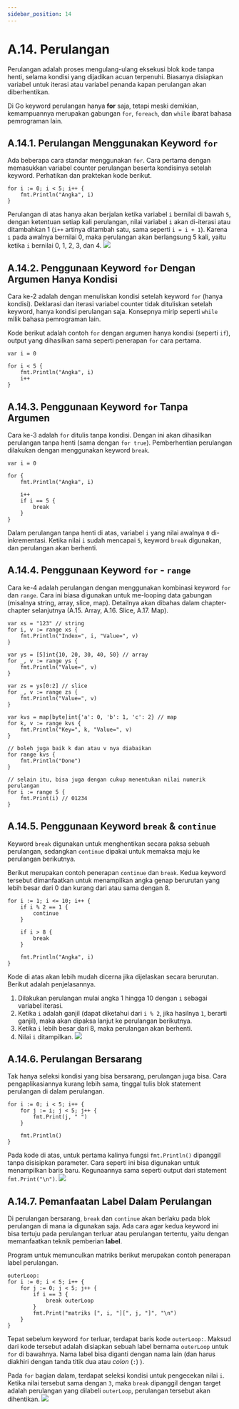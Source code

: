 ```yaml
---
sidebar_position: 14
---
```


# A.14. Perulangan


Perulangan adalah proses mengulang-ulang eksekusi blok kode tanpa henti, selama kondisi yang dijadikan acuan terpenuhi. Biasanya disiapkan variabel untuk iterasi atau variabel penanda kapan perulangan akan diberhentikan.

Di Go keyword perulangan hanya  **for**  saja, tetapi meski demikian, kemampuannya merupakan gabungan  `for`,  `foreach`, dan  `while`  ibarat bahasa pemrograman lain.

## A.14.1. Perulangan Menggunakan Keyword  `for`

Ada beberapa cara standar menggunakan  `for`. Cara pertama dengan memasukkan variabel counter perulangan beserta kondisinya setelah keyword. Perhatikan dan praktekan kode berikut.

```
for i := 0; i < 5; i++ {
    fmt.Println("Angka", i)
}
```

Perulangan di atas hanya akan berjalan ketika variabel  `i`  bernilai di bawah  `5`, dengan ketentuan setiap kali perulangan, nilai variabel  `i`  akan di-iterasi atau ditambahkan 1 (`i++`  artinya ditambah satu, sama seperti  `i = i + 1`). Karena  `i`  pada awalnya bernilai 0, maka perulangan akan berlangsung 5 kali, yaitu ketika  `i`  bernilai 0, 1, 2, 3, dan 4.
**![](https://lh7-rt.googleusercontent.com/docsz/AD_4nXcSEoihxh3M2wHWRGqDsY43rBcGMHsu3JzQBsSNkBQ0GJ71JEh_0bjZoyH0jfAx0nNxWEVVuQ6-cswMvhstwaPOIh3kfePD8g9gS93UM9plHN3ARbX43NNQ3tagjA2lNhbr3YFHHQ990cOso4n4UxlIMzE?key=d3s-vJLBsYtwvRvGfZhdnw)**

## A.14.2. Penggunaan Keyword  `for`  Dengan Argumen Hanya Kondisi

Cara ke-2 adalah dengan menuliskan kondisi setelah keyword  `for`  (hanya kondisi). Deklarasi dan iterasi variabel counter tidak dituliskan setelah keyword, hanya kondisi perulangan saja. Konsepnya mirip seperti  `while`  milik bahasa pemrograman lain.

Kode berikut adalah contoh  `for`  dengan argumen hanya kondisi (seperti  `if`), output yang dihasilkan sama seperti penerapan  `for`  cara pertama.

```
var i = 0

for i < 5 {
    fmt.Println("Angka", i)
    i++
}
```

## A.14.3. Penggunaan Keyword  `for`  Tanpa Argumen

Cara ke-3 adalah  `for`  ditulis tanpa kondisi. Dengan ini akan dihasilkan perulangan tanpa henti (sama dengan  `for true`). Pemberhentian perulangan dilakukan dengan menggunakan keyword  `break`.

```
var i = 0

for {
    fmt.Println("Angka", i)

    i++
    if i == 5 {
        break
    }
}
```

Dalam perulangan tanpa henti di atas, variabel  `i`  yang nilai awalnya  `0`  di-inkrementasi. Ketika nilai  `i`  sudah mencapai  `5`, keyword  `break`  digunakan, dan perulangan akan berhenti.

## A.14.4. Penggunaan Keyword  `for`  -  `range`

Cara ke-4 adalah perulangan dengan menggunakan kombinasi keyword  `for`  dan  `range`. Cara ini biasa digunakan untuk me-looping data gabungan (misalnya string, array, slice, map). Detailnya akan dibahas dalam chapter-chapter selanjutnya (A.15. Array, A.16. Slice, A.17. Map).

```
var xs = "123" // string
for i, v := range xs {
    fmt.Println("Index=", i, "Value=", v)
}

var ys = [5]int{10, 20, 30, 40, 50} // array
for _, v := range ys {
    fmt.Println("Value=", v)
}

var zs = ys[0:2] // slice
for _, v := range zs {
    fmt.Println("Value=", v)
}

var kvs = map[byte]int{'a': 0, 'b': 1, 'c': 2} // map
for k, v := range kvs {
    fmt.Println("Key=", k, "Value=", v)
}

// boleh juga baik k dan atau v nya diabaikan
for range kvs {
    fmt.Println("Done")
}

// selain itu, bisa juga dengan cukup menentukan nilai numerik perulangan
for i := range 5 {
    fmt.Print(i) // 01234
}
```

## A.14.5. Penggunaan Keyword  `break`  &  `continue`

Keyword  `break`  digunakan untuk menghentikan secara paksa sebuah perulangan, sedangkan  `continue`  dipakai untuk memaksa maju ke perulangan berikutnya.

Berikut merupakan contoh penerapan  `continue`  dan  `break`. Kedua keyword tersebut dimanfaatkan untuk menampilkan angka genap berurutan yang lebih besar dari 0 dan kurang dari atau sama dengan 8.

```
for i := 1; i <= 10; i++ {
    if i % 2 == 1 {
        continue
    }

    if i > 8 {
        break
    }

    fmt.Println("Angka", i)
}
```

Kode di atas akan lebih mudah dicerna jika dijelaskan secara berurutan. Berikut adalah penjelasannya.

1.  Dilakukan perulangan mulai angka 1 hingga 10 dengan  `i`  sebagai variabel iterasi.
2.  Ketika  `i`  adalah ganjil (dapat diketahui dari  `i % 2`, jika hasilnya  `1`, berarti ganjil), maka akan dipaksa lanjut ke perulangan berikutnya.
3.  Ketika  `i`  lebih besar dari 8, maka perulangan akan berhenti.
4.  Nilai  `i`  ditampilkan.
**![](https://lh7-rt.googleusercontent.com/docsz/AD_4nXc2DgtmpXwMPIwNovzwTNrOnQ99mY1-0B0NZCW3mdEstOlo7L7792VfkPB43m4e2ht9iiOLnk2kaMkAOba4BBcoCwsUcnUBjOWHs44sx0GyrPChT6x1nLzLpoBy8MGElky9ktApFO1_1XacSlCCxo_885A?key=d3s-vJLBsYtwvRvGfZhdnw)**

## A.14.6. Perulangan Bersarang

Tak hanya seleksi kondisi yang bisa bersarang, perulangan juga bisa. Cara pengaplikasiannya kurang lebih sama, tinggal tulis blok statement perulangan di dalam perulangan.

```
for i := 0; i < 5; i++ {
    for j := i; j < 5; j++ {
        fmt.Print(j, " ")
    }

    fmt.Println()
}
```

Pada kode di atas, untuk pertama kalinya fungsi  `fmt.Println()`  dipanggil tanpa disisipkan parameter. Cara seperti ini bisa digunakan untuk menampilkan baris baru. Kegunaannya sama seperti output dari statement  `fmt.Print("\n")`.
**![](https://lh7-rt.googleusercontent.com/docsz/AD_4nXc-V6f9LJu7hCVq_5n5-K6QcH0wrCRmSop36zdfo9Mwi44GwvsShXxBOcOxZO_J1hCLUQoTXrUFhu9Gr6KZYBaHISnUZmvM9ccVEuJuzG-Rk0gwZQ6w9uH__Mgmntqb_VxoS_cqGJDuq3ExBpVwXCJgnqyc?key=d3s-vJLBsYtwvRvGfZhdnw)**

## A.14.7. Pemanfaatan Label Dalam Perulangan

Di perulangan bersarang,  `break`  dan  `continue`  akan berlaku pada blok perulangan di mana ia digunakan saja. Ada cara agar kedua keyword ini bisa tertuju pada perulangan terluar atau perulangan tertentu, yaitu dengan memanfaatkan teknik pemberian  **label**.

Program untuk memunculkan matriks berikut merupakan contoh penerapan label perulangan.

```
outerLoop:
for i := 0; i < 5; i++ {
    for j := 0; j < 5; j++ {
        if i == 3 {
            break outerLoop
        }
        fmt.Print("matriks [", i, "][", j, "]", "\n")
    }
}
```

Tepat sebelum keyword  `for`  terluar, terdapat baris kode  `outerLoop:`. Maksud dari kode tersebut adalah disiapkan sebuah label bernama  `outerLoop`  untuk  `for`  di bawahnya. Nama label bisa diganti dengan nama lain (dan harus diakhiri dengan tanda titik dua atau  _colon_  (`:`) ).

Pada  `for`  bagian dalam, terdapat seleksi kondisi untuk pengecekan nilai  `i`. Ketika nilai tersebut sama dengan  `3`, maka  `break`  dipanggil dengan target adalah perulangan yang dilabeli  `outerLoop`, perulangan tersebut akan dihentikan.
**![](https://lh7-rt.googleusercontent.com/docsz/AD_4nXfKx7KWjyltJCnDWVLjBjEqKSbruQWVPZ0oXi9ADnufrMRwNjwW1CPWOShLKbB4p4Cdl6hRzkXaYIrZJPNY5DNIGCSUgALYa-dSS6oDN7kdrp9wF65dyehWW3kanH0abPWzHBtUyyPG7HH68t7dbQEuXjo?key=d3s-vJLBsYtwvRvGfZhdnw)** 